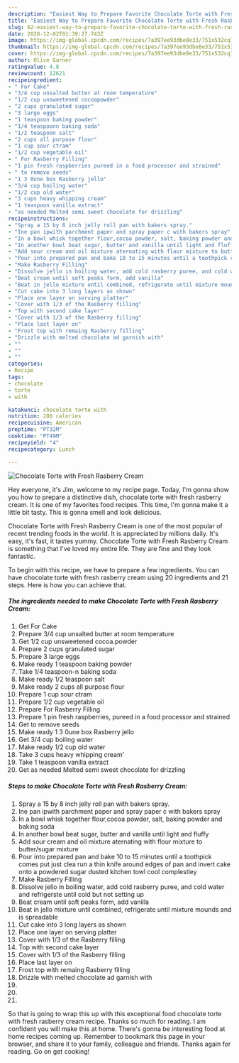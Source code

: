 ```yaml
---
description: "Easiest Way to Prepare Favorite Chocolate Torte with Fresh Rasberry Cream"
title: "Easiest Way to Prepare Favorite Chocolate Torte with Fresh Rasberry Cream"
slug: 62-easiest-way-to-prepare-favorite-chocolate-torte-with-fresh-rasberry-cream
date: 2020-12-02T01:39:27.743Z
image: https://img-global.cpcdn.com/recipes/7a397ee93dbe0e33/751x532cq70/chocolate-torte-with-fresh-rasberry-cream-recipe-main-photo.jpg
thumbnail: https://img-global.cpcdn.com/recipes/7a397ee93dbe0e33/751x532cq70/chocolate-torte-with-fresh-rasberry-cream-recipe-main-photo.jpg
cover: https://img-global.cpcdn.com/recipes/7a397ee93dbe0e33/751x532cq70/chocolate-torte-with-fresh-rasberry-cream-recipe-main-photo.jpg
author: Olive Garner
ratingvalue: 4.8
reviewcount: 12621
recipeingredient:
- " For Cake"
- "3/4 cup unsalted butter at room temperature"
- "1/2 cup unsweetened cocoapowder"
- "2 cups granulated sugar"
- "3 large eggs"
- "1 teaspoon baking powder"
- "1/4 teaspoonn baking soda"
- "1/2 teaspoon salt"
- "2 cups all purpose flour"
- "1 cup sour ctram"
- "1/2 cup vegetable oil"
- " For Rasberry Filling"
- "1 pin fresh raspberries pureed in a food processor and strained"
- " to remove seeds"
- "1 3 0une box Rasberry jello"
- "3/4 cup boiling water"
- "1/2 cup old water"
- "3 cups heavy whipping cream"
- "1 teaspoon vanilla extract"
- "as needed Melted semi sweet chocolate for drizzling"
recipeinstructions:
- "Spray a 15 by 8 inch jelly roll pan with bakers spray."
- "Ine pan ipwith parchment paper and spray paper c with bakers spray"
- "In a bowl whisk together flour,cocoa powder, salt, baking powder and baking soda"
- "In another bowl beat sugar, butter and vanilla until light and fluffy"
- "Add sour cream and oil mixture aternating with flour mixture to butter/sugar mixture"
- "Pour into prepared pan and bake 10 to 15 minutes until a toothpick comes put just clea run a thin knife around edges of pan and invert cake onto a powdered sugar dusted kitchen towl cool complestley"
- "Make Rasberry Filling"
- "Dissolve jello in boiling water, add cold rasberry puree, and cold water and refrigerste until cold but not setting up"
- "Beat cream until soft peaks form, add vanilla"
- "Beat in jello mixture until combined, refrigerate until mixture mounds and is spreadable"
- "Cut cake into 3 long layers as shown"
- "Place one layer on serving platter"
- "Cover with 1/3 of the Rasberry filling"
- "Top with second cake layer"
- "Cover with 1/3 of the Rasberry filling"
- "Place last layer on"
- "Frost top with remaing Rasberry filling"
- "Drizzle with melted chocolate ad garnish with"
- ""
- ""
- ""
categories:
- Recipe
tags:
- chocolate
- torte
- with

katakunci: chocolate torte with 
nutrition: 280 calories
recipecuisine: American
preptime: "PT32M"
cooktime: "PT49M"
recipeyield: "4"
recipecategory: Lunch

---
```



![Chocolate Torte with Fresh Rasberry Cream](https://img-global.cpcdn.com/recipes/7a397ee93dbe0e33/751x532cq70/chocolate-torte-with-fresh-rasberry-cream-recipe-main-photo.jpg)

Hey everyone, it's Jim, welcome to my recipe page. Today, I'm gonna show you how to prepare a distinctive dish, chocolate torte with fresh rasberry cream. It is one of my favorites food recipes. This time, I'm gonna make it a little bit tasty. This is gonna smell and look delicious.

Chocolate Torte with Fresh Rasberry Cream is one of the most popular of recent trending foods in the world. It is appreciated by millions daily. It's easy, it's fast, it tastes yummy. Chocolate Torte with Fresh Rasberry Cream is something that I've loved my entire life. They are fine and they look fantastic.




To begin with this recipe, we have to prepare a few ingredients. You can have chocolate torte with fresh rasberry cream using 20 ingredients and 21 steps. Here is how you can achieve that.

<!--inarticleads1-->

##### The ingredients needed to make Chocolate Torte with Fresh Rasberry Cream:

1. Get  For Cake
1. Prepare 3/4 cup unsalted butter at room temperature
1. Get 1/2 cup unsweetened cocoa.powder
1. Prepare 2 cups granulated sugar
1. Prepare 3 large eggs
1. Make ready 1 teaspoon baking powder
1. Take 1/4 teaspoon-n baking soda
1. Make ready 1/2 teaspoon salt
1. Make ready 2 cups all purpose flour
1. Prepare 1 cup sour ctram
1. Prepare 1/2 cup vegetable oil
1. Prepare  For Rasberry Filling
1. Prepare 1 pin fresh raspberries, pureed in a food processor and strained
1. Get  to remove seeds
1. Make ready 1 3 0une box Rasberry jello
1. Get 3/4 cup boiling water
1. Make ready 1/2 cup old water
1. Take 3 cups heavy whipping cream&#39;
1. Take 1 teaspoon vanilla extract
1. Get as needed Melted semi sweet chocolate for drizzling




<!--inarticleads2-->

##### Steps to make Chocolate Torte with Fresh Rasberry Cream:

1. Spray a 15 by 8 inch jelly roll pan with bakers spray.
1. Ine pan ipwith parchment paper and spray paper c with bakers spray
1. In a bowl whisk together flour,cocoa powder, salt, baking powder and baking soda
1. In another bowl beat sugar, butter and vanilla until light and fluffy
1. Add sour cream and oil mixture aternating with flour mixture to butter/sugar mixture
1. Pour into prepared pan and bake 10 to 15 minutes until a toothpick comes put just clea run a thin knife around edges of pan and invert cake onto a powdered sugar dusted kitchen towl cool complestley
1. Make Rasberry Filling
1. Dissolve jello in boiling water, add cold rasberry puree, and cold water and refrigerste until cold but not setting up
1. Beat cream until soft peaks form, add vanilla
1. Beat in jello mixture until combined, refrigerate until mixture mounds and is spreadable
1. Cut cake into 3 long layers as shown
1. Place one layer on serving platter
1. Cover with 1/3 of the Rasberry filling
1. Top with second cake layer
1. Cover with 1/3 of the Rasberry filling
1. Place last layer on
1. Frost top with remaing Rasberry filling
1. Drizzle with melted chocolate ad garnish with
1. 
1. 
1. 




So that is going to wrap this up with this exceptional food chocolate torte with fresh rasberry cream recipe. Thanks so much for reading. I am confident you will make this at home. There's gonna be interesting food at home recipes coming up. Remember to bookmark this page in your browser, and share it to your family, colleague and friends. Thanks again for reading. Go on get cooking!
